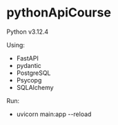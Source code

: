 # pythonApiCourse
Python v3.12.4

Using:
* FastAPI
* pydantic
* PostgreSQL
* Psycopg
* SQLAlchemy

Run:
* uvicorn main:app --reload
